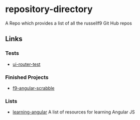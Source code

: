 # repository-directory
A Repo which provides a list of all the russellf9 Git Hub repos

## Links

### Tests

* [ui-router-test](https://github.com/russellf9/ui-router-test-)


### Finished Projects
* [f9-angular-scrabble](https://github.com/russellf9/f9-angular-scrabble)

### Lists

* [learning-angular](https://github.com/russellf9/learning-angular)
A list of resources for learning Angular JS

